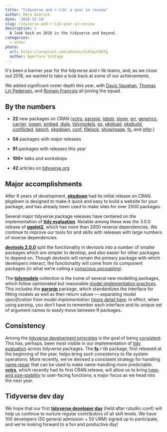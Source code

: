 ```yaml
---
title: "tidyverse and r-lib: a year in review"
author: Mara Averick
date: '2018-12-14'
slug: tidyverse-and-r-lib-year-in-review
description: > 
  A look back on 2018 in the tidyverse and beyond.
categories:
  - other
photo:
  url: https://unsplash.com/photos/SshYpuf607g
  author: Aperture Vintage
---
```


It's been a banner year for the tidyverse and r-lib teams, and, as we close out 2018, we wanted to take a look back at some of our achievements.

We added significant roster depth this year, with [Davis Vaughan](https://twitter.com/dvaughan32/), [Thomas Lin Pedersen](https://twitter.com/thomasp85/), and [Romain François](https://twitter.com/romain_francois/) all joining the squad.

## By the numbers

* **22** new packages on CRAN ([vctrs](https://github.com/r-lib/vctrs), [parsnip](https://github.com/tidymodels/parsnip), [lobstr](https://github.com/r-lib/lobstr), [sloop](https://github.com/r-lib/sloop), [err](https://github.com/r-lib/err), [generics](https://github.com/r-lib/generics), [carrier](https://github.com/r-lib/carrier), [xopen](https://github.com/r-lib/xopen), [embed](https://github.com/tidymodels/embed), [dials](https://github.com/tidymodels/dials), [tidymodels](https://github.com/tidymodels/tidymodels), [ps](https://github.com/r-lib/ps), [pkgload](https://github.com/r-lib/pkgload), [pkgbuild](https://github.com/r-lib/pkgbuild), [conflicted](https://github.com/r-lib/conflicted), [bench](https://github.com/r-lib/bench), [pkgdown](https://github.com/r-lib/pkgdown), [conf](https://github.com/r-lib/conf), [filelock](https://github.com/r-lib/filelock), [showimage](https://github.com/r-lib/showimage), [fs](https://github.com/r-lib/fs), and [infer](https://github.com/tidymodels/infer).)

* **54** packages with *major* releases

* **91** packages with releases this year

* **100+** talks and workshops

* **42** articles on [tidyverse.org](https://www.tidyverse.org/articles/)

## Major accomplishments

After 6 years of development, [**pkgdown**](https://www.tidyverse.org/articles/2018/05/pkgdown-1-0-0/) had its initial release on CRAN. pkgdown is designed to make it quick and easy to build a website for your package, and has already been used to make sites for over 2500 packages. 

Several major tidyverse package releases have centered on the implementation of [**tidy evaluation**](https://tidyeval.tidyverse.org/). Notable among these was the 3.0.0 release of [**ggplot2**](https://www.tidyverse.org/articles/2018/07/ggplot2-3-0-0/), which has more than 2000 reverse dependencies. We continue to improve our tools for and skills with releases with large numbers of reverse dependencies.

[**devtools 2.0.0**](https://www.tidyverse.org/articles/2018/10/devtools-2-0-0/) split the functionality in devtools into a number of smaller packages which are simpler to develop, and also easier for other packages to depend on. Though devtools will remain the primary package with which developers interact, the functionality will come from its component packages (in what we’re calling a [conscious uncoupling](https://github.com/r-lib/devtools#conscious-uncoupling)).

The [**tidymodels**](https://github.com/tidymodels) collection is the home of several new modelling packages, which follow opinionated but reasonable [model implementation practices](https://tidymodels.github.io/model-implementation-principles/). This includes the [**parsnip**](https://tidymodels.github.io/parsnip/) package, which standardizes the interface for fitting models as well as their return values — separating model *specification* from model *implementation* ([more detail here](https://www.tidyverse.org/articles/2018/11/parsnip-0-0-1/). In effect, when using parsnip, you don’t have to remember each interface and its unique set of argument names to easily move between R packages.

## Consistency

Among the [tidyverse development principles](https://principles.tidyverse.org) is the goal of being [consistent](https://principles.tidyverse.org/unifying-principles.html#consistent). This has, perhaps, been most visible in our implementation of [tidy evaluation](https://tidyeval.tidyverse.org/) across tidyverse packages. The [**fs**](https://fs.r-lib.org/) r-lib package, first released at the beginning of the year, helps bring such consistency to file system operations. More recently, we’ve devised a consistent strategy for handling [name repair](https://principles.tidyverse.org/names-attribute.html) that can be used to make name-handling more predictable. [**vctrs**](https://vctrs.r-lib.org/), which recently had its first CRAN release, will allow us to bring [type- and size-stability](https://vctrs.r-lib.org/articles/stability.html) to user-facing functions; a major focus as we head into the next year.

## Tidyverse dev day

We hope that our first [**tidyverse developer day**](https://www.tidyverse.org/articles/2018/11/tidyverse-developer-day-2019/) (held after rstudio::conf) will help us continue to nurture regular contributors of all skill levels. We have 100 developers (50 general admission + 50 URM) signed up to participate, and we're looking forward to a fun and productive day!
